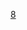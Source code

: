 [8](https://www.figma.com/design/UX1Q8PR4yr3p4Rm1RdUaER/EvoHealthyFoods?node-id=2293-679&m=dev&t=z9NwmVW934CfkNod-1)

